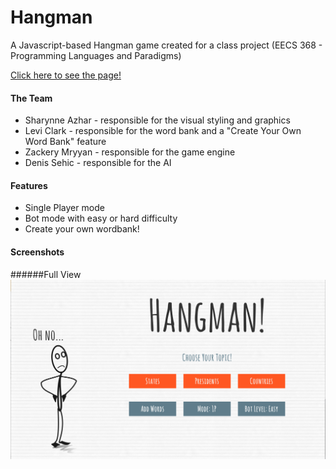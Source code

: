 # Hangman
A Javascript-based Hangman game created for a class project (EECS 368 - Programming Languages and Paradigms)

[Click here to see the page!](http://sharynneazhar.github.io/project_hangman/)

#### The Team
* Sharynne Azhar - responsible for the visual styling and graphics
* Levi Clark - responsible for the word bank and a "Create Your Own Word Bank" feature
* Zackery Mryyan - responsible for the game engine
* Denis Sehic - responsible for the AI

#### Features
* Single Player mode
* Bot mode with easy or hard difficulty
* Create your own wordbank!

#### Screenshots
######Full View
<img src="screenshot-full.png" alt="Full View" title="Full View" width="569px">
